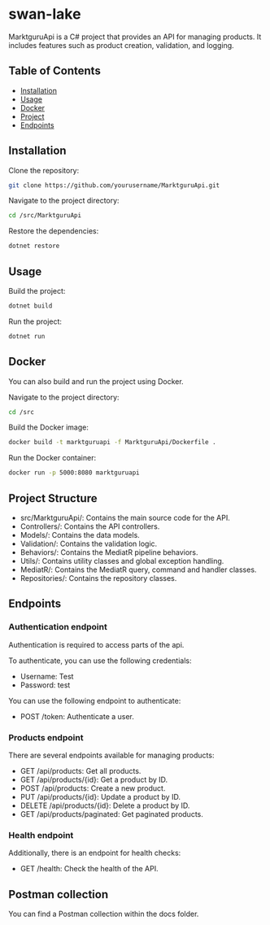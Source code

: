 # swan-lake

MarktguruApi is a C# project that provides an API for managing products.
It includes features such as product creation, validation, and logging.

## Table of Contents

* [Installation](#Installation)
* [Usage](#Usage)
* [Docker](#Docker)
* [Project](#Structure)
* [Endpoints](#Endpoints)

## Installation

Clone the repository:

```bash
git clone https://github.com/yourusername/MarktguruApi.git
```

Navigate to the project directory:

```bash
cd /src/MarktguruApi
```

Restore the dependencies:

```bash
dotnet restore
```

## Usage

Build the project:

```bash
dotnet build
```

Run the project:

```bash
dotnet run
```

## Docker

You can also build and run the project using Docker.

Navigate to the project directory:

```bash
cd /src
```

Build the Docker image:

```bash
docker build -t marktguruapi -f MarktguruApi/Dockerfile .
```

Run the Docker container:

```bash
docker run -p 5000:8080 marktguruapi
```

## Project Structure

* src/MarktguruApi/: Contains the main source code for the API.
* Controllers/: Contains the API controllers.
* Models/: Contains the data models.
* Validation/: Contains the validation logic.
* Behaviors/: Contains the MediatR pipeline behaviors.
* Utils/: Contains utility classes and global exception handling.
* MediatR/: Contains the MediatR query, command and handler classes.
* Repositories/: Contains the repository classes.

## Endpoints

### Authentication endpoint

Authentication is required to access parts of the api.

To authenticate, you can use the following credentials:

* Username: Test
* Password: test

You can use the following endpoint to authenticate:

* POST /token: Authenticate a user.

### Products endpoint

There are several endpoints available for managing products:

* GET /api/products: Get all products.
* GET /api/products/{id}: Get a product by ID.
* POST /api/products: Create a new product.
* PUT /api/products/{id}: Update a product by ID.
* DELETE /api/products/{id}: Delete a product by ID.
* GET /api/products/paginated: Get paginated products.

### Health endpoint

Additionally, there is an endpoint for health checks:

* GET /health: Check the health of the API.

## Postman collection

You can find a Postman collection within the docs folder.
